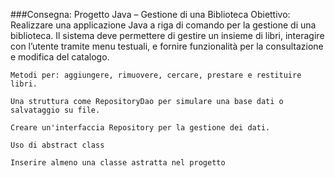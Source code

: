 
###Consegna: Progetto Java – Gestione di una Biblioteca
	Obiettivo:
	Realizzare una applicazione Java a riga di comando per la gestione di una biblioteca. 
	Il sistema deve permettere di gestire un insieme di libri, interagire con l’utente tramite menu testuali, e fornire funzionalità per la consultazione e modifica del catalogo.
	
	Metodi per: aggiungere, rimuovere, cercare, prestare e restituire libri.

	Una struttura come RepositoryDao per simulare una base dati o salvataggio su file.

	Creare un'interfaccia Repository per la gestione dei dati.

	Uso di abstract class

	Inserire almeno una classe astratta nel progetto 
